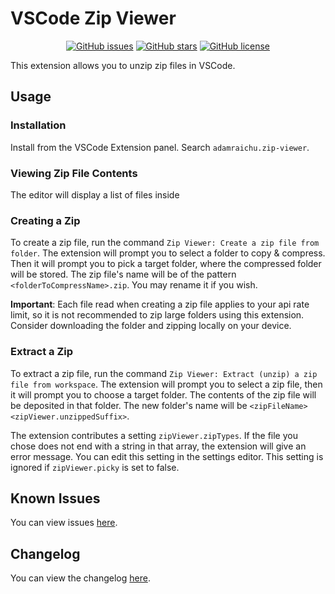 # VSCode Zip Viewer <!-- markdownlint-disable MD033 -->

<div align="center">

[![GitHub issues](https://img.shields.io/github/issues/adamraichu/vscode-zip-viewer)](https://github.com/adamraichu/vscode-zip-viewer/issues)
[![GitHub stars](https://img.shields.io/github/stars/adamraichu/vscode-zip-viewer)](https://github.com/adamraichu/vscode-zip-viewer/stargazers)
[![GitHub license](https://img.shields.io/github/license/adamraichu/vscode-zip-viewer)](https://github.com/AdamRaichu/vscode-zip-viewer/blob/main/LICENSE)

</div>

This extension allows you to unzip zip files in VSCode.

## Usage

### Installation

Install from the VSCode Extension panel.
Search `adamraichu.zip-viewer`.

### Viewing Zip File Contents

The editor will display a list of files inside

### Creating a Zip

To create a zip file, run the command `Zip Viewer: Create a zip file from folder`. The extension will prompt you to select a folder to copy & compress. Then it will prompt you to pick a target folder, where the compressed folder will be stored. The zip file's name will be of the pattern `<folderToCompressName>.zip`. You may rename it if you wish.

**Important**: Each file read when creating a zip file applies to your api rate limit, so it is not recommended to zip large folders using this extension. Consider downloading the folder and zipping locally on your device.

### Extract a Zip

To extract a zip file, run the command `Zip Viewer: Extract (unzip) a zip file from workspace`. The extension will prompt you to select a zip file, then it will prompt you to choose a target folder. The contents of the zip file will be deposited in that folder. The new folder's name will be `<zipFileName><zipViewer.unzippedSuffix>`.

The extension contributes a setting `zipViewer.zipTypes`. If the file you chose does not end with a string in that array, the extension will give an error message. You can edit this setting in the settings editor. This setting is ignored if `zipViewer.picky` is set to false.

## Known Issues

You can view issues [here](https://github.com/AdamRaichu/vscode-zip-viewer/issues).

## Changelog

You can view the changelog [here](CHANGELOG.md).
